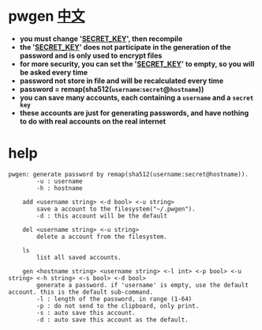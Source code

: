 # pwgen [中文](https://github.com/zzztttkkk/pwgen/blob/master/README_CN.md)
- **you must change '[SECRET_KEY](https://github.com/zzztttkkk/pwgen/blob/master/secret.go#L4)', then recompile**
- **the '[SECRET_KEY](https://github.com/zzztttkkk/pwgen/blob/master/secret.go#L4)' does not participate in the generation of the password and is only used to encrypt files**
- **for more security, you can set the '[SECRET_KEY](https://github.com/zzztttkkk/pwgen/blob/master/secret.go#L4)' to empty, so you will be asked every time**
- **password not store in file and will be recalculated every time**
- **password = remap(sha512(`username`:`secret`@`hostname`))**
- **you can save many accounts, each containing a `username` and a `secret key`**
- **these accounts are just for generating passwords, and have nothing to do with real accounts on the real internet**

# help
```
pwgen: generate password by remap(sha512(username:secret@hostname)).
        -u : username
        -h : hostname

    add <username string> <-d bool> <-u string>
        save a account to the filesystem("~/.pwgen").
        -d : this account will be the default
	
    del <username string> <-u string>
        delete a account from the filesystem.

    ls
        list all saved accounts.

    gen <hostname string> <username string> <-l int> <-p bool> <-u string> <-h string> <-s bool> <-d bool>
        generate a password. if 'username' is empty, use the default account. this is the default sub-command.
        -l : length of the password, in range (1-64)
        -p : do not send to the clipboard, only print.
        -s : auto save this account.
        -d : auto save this account as the default.
```